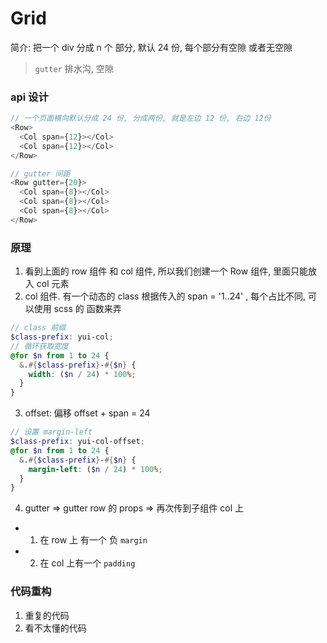 # Grid

简介: 把一个 div 分成 n 个 部分, 默认 24 份, 每个部分有空隙 或者无空隙

> `gutter` 排水沟, 空隙

### api 设计

```js
// 一个页面横向默认分成 24 份, 分成两份, 就是左边 12 份, 右边 12份
<Row>
  <Col span={12}></Col>
  <Col span={12}></Col>
</Row>

// gutter 间距
<Row gutter={20}>
  <Col span={8}></Col>
  <Col span={8}></Col>
  <Col span={8}></Col>
</Row>
```

### 原理

1. 看到上面的 row 组件 和 col 组件, 所以我们创建一个 Row 组件, 里面只能放入 col 元素
2. col 组件. 有一个动态的 class 根据传入的 span = '1..24' , 每个占比不同, 可以使用 scss 的 函数来弄

```scss
// class 前缀
$class-prefix: yui-col;
// 循环获取宽度
@for $n from 1 to 24 {
  &.#{$class-prefix}-#{$n} {
    width: ($n / 24) * 100%;
  }
}
```

3. offset: 偏移
   offset + span = 24

```scss
// 设置 margin-left
$class-prefix: yui-col-offset;
@for $n from 1 to 24 {
  &.#{$class-prefix}-#{$n} {
    margin-left: ($n / 24) * 100%;
  }
}
```

4. gutter => gutter row 的 props => 再次传到子组件 col 上

- 1. 在 row 上 有一个 负 `margin`
- 2. 在 col 上有一个 `padding`

### 代码重构

1. 重复的代码
2. 看不太懂的代码
